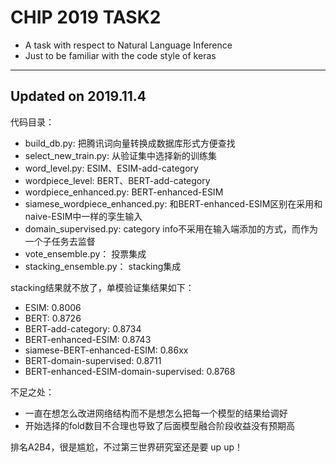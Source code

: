 # CHIP 2019 TASK2

* A task with respect to Natural Language Inference
* Just to be familiar with the code style of keras

---
## Updated on 2019.11.4
代码目录：
* build_db.py: 把腾讯词向量转换成数据库形式方便查找
* select_new_train.py: 从验证集中选择新的训练集
* word_level.py: ESIM、ESIM-add-category
* wordpiece_level: BERT、BERT-add-category 
* wordpiece_enhanced.py: BERT-enhanced-ESIM
* siamese_wordpiece_enhanced.py: 和BERT-enhanced-ESIM区别在采用和naive-ESIM中一样的孪生输入
* domain_supervised.py: category info不采用在输入端添加的方式，而作为一个子任务去监督
* vote_ensemble.py： 投票集成
* stacking_ensemble.py： stacking集成

stacking结果就不放了，单模验证集结果如下：
* ESIM: 0.8006
* BERT: 0.8726
* BERT-add-category: 0.8734
* BERT-enhanced-ESIM: 0.8743
* siamese-BERT-enhanced-ESIM: 0.86xx
* BERT-domain-supervised: 0.8711
* BERT-enhanced-ESIM-domain-supervised: 0.8768

不足之处：
* 一直在想怎么改进网络结构而不是想怎么把每一个模型的结果给调好
* 开始选择的fold数目不合理也导致了后面模型融合阶段收益没有预期高

排名A2B4，很是尴尬，不过第三世界研究室还是要 up up！

